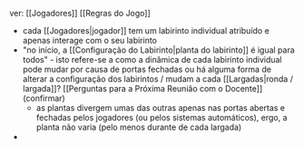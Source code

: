ver:
	[[Jogadores]]
	[[Regras do Jogo]]

- cada [[Jogadores|jogador]] tem um labirinto individual atribuído e apenas interage com o seu labirinto
- "no início, a [[Configuração do Labirinto|planta do labirinto]] é igual para todos" - isto refere-se a como a dinâmica de cada labirinto individual pode mudar por causa de portas fechadas ou há alguma forma de alterar a configuração dos labirintos / mudam a cada [[Largadas|ronda / largada]]? [[Perguntas para a Próxima Reunião com o Docente]] (confirmar)
	- as plantas divergem umas das outras apenas nas portas abertas e fechadas pelos jogadores (ou pelos sistemas automáticos), ergo, a planta não varia (pelo menos durante de cada largada)
- 